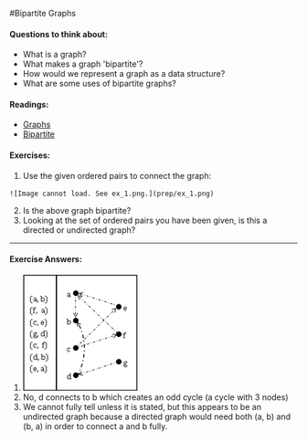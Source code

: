 #Bipartite Graphs

#### Questions to think about:

  * What is a graph?
  * What makes a graph 'bipartite'?
  * How would we represent a graph as a data structure?
  * What are some uses of bipartite graphs?

#### Readings:
  * [Graphs](http://en.wikipedia.org/wiki/Graph_%28mathematics%29)
  * [Bipartite](http://en.wikipedia.org/wiki/Bipartite_graph)

#### Exercises:

  1. Use the given ordered pairs to connect the graph:

	![Image cannot load. See ex_1.png.](prep/ex_1.png)

  2. Is the above graph bipartite?
  3. Looking at the set of ordered pairs you have been given, is this a directed or undirected graph?



-------------------------------------------
#### Exercise Answers: 

  1. ![Image cannot load. See ans_1.png.](prep/ans_1.png)
  2. No, d connects to b which creates an odd cycle (a cycle with 3 nodes)
  3. We cannot fully tell unless it is stated, but this appears to be an undirected graph because a directed graph would need both (a, b) and (b, a) in order to connect a and b fully.
